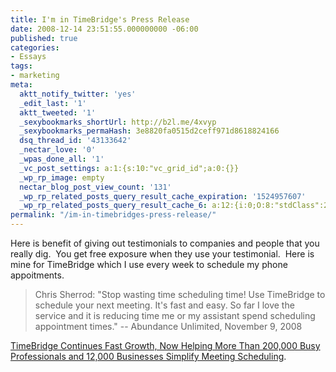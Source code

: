 ```yaml
---
title: I'm in TimeBridge's Press Release
date: 2008-12-14 23:51:55.000000000 -06:00
published: true
categories:
- Essays
tags:
- marketing
meta:
  aktt_notify_twitter: 'yes'
  _edit_last: '1'
  aktt_tweeted: '1'
  _sexybookmarks_shortUrl: http://b2l.me/4xvyp
  _sexybookmarks_permaHash: 3e8820fa0515d2ceff971d8618824166
  dsq_thread_id: '43133642'
  _nectar_love: '0'
  _wpas_done_all: '1'
  _vc_post_settings: a:1:{s:10:"vc_grid_id";a:0:{}}
  _wp_rp_image: empty
  nectar_blog_post_view_count: '131'
  _wp_rp_related_posts_query_result_cache_expiration: '1524957607'
  _wp_rp_related_posts_query_result_cache_6: a:12:{i:0;O:8:"stdClass":2:{s:7:"post_id";s:4:"6806";s:5:"score";s:17:"43.82641799502369";}i:1;O:8:"stdClass":2:{s:7:"post_id";s:3:"645";s:5:"score";s:17:"38.62389912916154";}i:2;O:8:"stdClass":2:{s:7:"post_id";s:4:"4082";s:5:"score";s:17:"37.75326298688887";}i:3;O:8:"stdClass":2:{s:7:"post_id";s:4:"1133";s:5:"score";s:17:"36.46000865699407";}i:4;O:8:"stdClass":2:{s:7:"post_id";s:4:"2105";s:5:"score";s:16:"35.0681198867382";}i:5;O:8:"stdClass":2:{s:7:"post_id";s:4:"1195";s:5:"score";s:18:"35.048661775738616";}i:6;O:8:"stdClass":2:{s:7:"post_id";s:3:"722";s:5:"score";s:18:"34.907623276924596";}i:7;O:8:"stdClass":2:{s:7:"post_id";s:2:"98";s:5:"score";s:17:"34.04646863921181";}i:8;O:8:"stdClass":2:{s:7:"post_id";s:4:"1185";s:5:"score";s:17:"33.45164638334218";}i:9;O:8:"stdClass":2:{s:7:"post_id";s:4:"1179";s:5:"score";s:17:"33.45164638334218";}i:10;O:8:"stdClass":2:{s:7:"post_id";s:4:"1619";s:5:"score";s:18:"33.402261158144675";}i:11;O:8:"stdClass":2:{s:7:"post_id";s:3:"626";s:5:"score";s:18:"33.402261158144675";}}
permalink: "/im-in-timebridges-press-release/"
---
```

Here is benefit of giving out testimonials to companies and people that you really dig.  You get free exposure when they use your testimonial.  Here is mine for TimeBridge which I use every week to schedule my phone appoitments.
>Chris Sherrod: "Stop wasting time scheduling time! Use TimeBridge to schedule your next meeting. It's fast and easy. So far I love the service and it is reducing time me or my assistant spend scheduling appointment times." -- Abundance Unlimited, November 9, 2008</p></blockquote>
<p><a href="http://www.marketwire.com/press-release/Timebridge-929978.html" rel="nofollow">TimeBridge Continues Fast Growth, Now Helping More Than 200,000 Busy Professionals and 12,000 Businesses Simplify Meeting Scheduling</a>.
